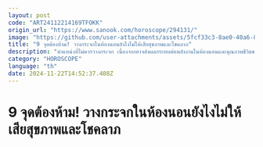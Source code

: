 ```yaml
---
layout: post
code: "ART24112214169TFOKK"
origin_url: "https://www.sanook.com/horoscope/294131/"
image: "https://github.com/user-attachments/assets/5fcf33c3-8ae0-40a6-8ef8-05133f025a3b"
title: "9 จุดต้องห้าม! วางกระจกในห้องนอนยังไงไม่ให้เสียสุขภาพและโชคลาภ"
description: "ตำแหน่งที่ไม่ควรวางกระจก เนื่องจากอาจส่งผลกระทบต่อพลังงานในห้องนอนและคุณภาพชีวิตของผู้อยู่อาศัยได้ โดยมี 9 จุดที่ไม่ควรวางกระจกในห้องนอน มีดังนี้"
category: "HOROSCOPE"
language: "th"
date: 2024-11-22T14:52:37.408Z
---
```


# 9 จุดต้องห้าม! วางกระจกในห้องนอนยังไงไม่ให้เสียสุขภาพและโชคลาภ